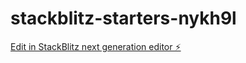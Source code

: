 # stackblitz-starters-nykh9l

[Edit in StackBlitz next generation editor ⚡️](https://stackblitz.com/~/github.com/johhv/stackblitz-starters-nykh9l)